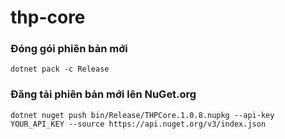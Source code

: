 ﻿# thp-core

### Đóng gói phiên bản mới

`dotnet pack -c Release`

### Đăng tải phiên bản mới lên NuGet.org

`dotnet nuget push bin/Release/THPCore.1.0.8.nupkg --api-key YOUR_API_KEY --source https://api.nuget.org/v3/index.json`